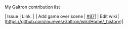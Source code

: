 My Galtron contribution list

| Issue                 | Link.   |
| Add game over scene   | [#87](https://github.com/inureyes/Galtron/issues/87)|
| Edit wiki             | (https://github.com/inureyes/Galtron/wiki/Home/_history)|
